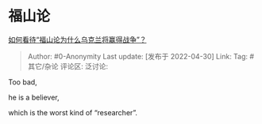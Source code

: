 # 福山论
[如何看待“福山论为什么乌克兰将赢得战争”？](https://www.zhihu.com/question/530805522/answer/2464905433)

> Author: #0-Anonymity
> Last update: [发布于 2022-04-30]
> Link:
> Tag: #其它/杂论
> 评论区:
> 泛讨论:

Too bad,

he is a believer,

which is the worst kind of “researcher”.
